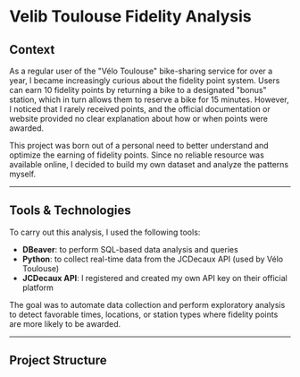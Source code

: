 # Velib Toulouse Fidelity Analysis

## Context

As a regular user of the "Vélo Toulouse" bike-sharing service for over a year, I became increasingly curious about the fidelity point system. Users can earn 10 fidelity points by returning a bike to a designated "bonus" station, which in turn allows them to reserve a bike for 15 minutes. However, I noticed that I rarely received points, and the official documentation or website provided no clear explanation about how or when points were awarded.

This project was born out of a personal need to better understand and optimize the earning of fidelity points. Since no reliable resource was available online, I decided to build my own dataset and analyze the patterns myself.

---

## Tools & Technologies

To carry out this analysis, I used the following tools:

- **DBeaver**: to perform SQL-based data analysis and queries
- **Python**: to collect real-time data from the JCDecaux API (used by Vélo Toulouse)
- **JCDecaux API**: I registered and created my own API key on their official platform

The goal was to automate data collection and perform exploratory analysis to detect favorable times, locations, or station types where fidelity points are more likely to be awarded.

---

## Project Structure

